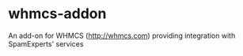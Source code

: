 # whmcs-addon
An add-on for WHMCS (http://whmcs.com) providing integration with SpamExperts' services
